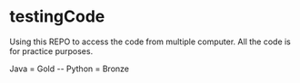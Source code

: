 # testingCode

Using this REPO to access the code from multiple computer. All the code is for practice purposes.

Java = Gold -- Python = Bronze 
